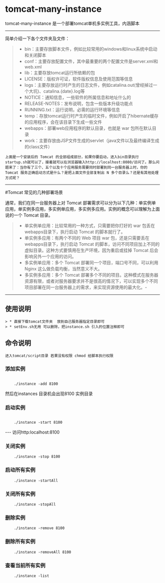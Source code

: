 # tomcat-many-instance
tomcat-many-instance 是一个部署tomcat单机多实例工具，内涵脚本


-----

简单介绍一下各个文件夹及文件：

> * bin：主要存放脚本文件，例如比较常用的windows和linux系统中启动和关闭脚本
> * conf：主要存放配置文件，其中最重要的两个配置文件是server.xml和web.xml
> * lib：主要存放tomcat运行所依赖的包
> * LICENSE：版权许可证，软件版权信息及使用范围等信息
> * logs：主要存放运行时产生的日志文件，例如catalina.out(曾经掉过一个大坑)、catalina.{date}.log等
> * NOTICE：通知信息，一些软件的所属信息和地址什么的
> * RELEASE-NOTES：发布说明，包含一些版本升级功能点
> * RUNNING.txt：运行说明，必需的运行环境等信息
> * temp：存放tomcat运行时产生的临时文件，例如开启了hibernate缓存的应用程序，会在该目录下生成一些文件
> * webapps：部署web应用程序的默认目录，也就是 war 包所在默认目录
> * work：主要存放由JSP文件生成的servlet（java文件以及最终编译生成的class文件）

	上面是一个安装后的 Tomcat 的全部组成部分，如果你要启动，进入bin目录执行startup.sh就可以了，接着就可以在浏览器输入http://localhost:8080/访问了。那么问题来了：当你有了三个、五个以及十个应用服务需要同时部署到同一台服务器上时，你的 Tomcat 服务正确启动方式是什么？是把上面文件全部复制出 N 多个目录么？还是有其他处理方式呢？

-----

#Tomcat 常见的几种部署场景

通常，我们在同一台服务器上对 Tomcat 部署需求可以分为以下几种：单实例单应用，单实例多应用，多实例单应用，多实例多应用。实例的概念可以理解为上面说的一个 Tomcat 目录。

> * 单实例单应用：比较常用的一种方式，只需要把你打好的 war 包丢在 webapps目录下，执行启动 Tomcat 的脚本就行了。
> * 单实例多应用：有两个不同的 Web 项目 war 包，还是只需要丢在webapps目录下，执行启动 Tomcat 的脚本，访问不同项目加上不同的虚拟目录。这种方式要慎用在生产环境，因为重启或挂掉 Tomcat 后会影响另外一个应用的访问。
> * 多实例单应用：多个 Tomcat 部署同一个项目，端口号不同，可以利用 Nginx 这么做负载均衡，当然意义不大。
> * 多实例多应用：多个 Tomcat 部署多个不同的项目。这种模式在服务器资源有限，或者对服务器要求并不是很高的情况下，可以实现多个不同项目部署在同一台服务器上的需求，来实现资源使用的最大化。-


-----

## 使用说明
	> * 直接下载tomcat文件夹  放到自己服务器指定目录即可
	> * setEnv.sh无用 可以删除，把instance.sh 引入的位置注释即可

## 命令说明
	进入tomcat/script目录 若果没有权限 chmod 给脚本执行权限


### 添加实例 
```shell

	./instance -add 8100

```
然后在instances 目录机会出现8100 实例目录


### 启动实例
```shell

	./instance -start 8100
```
--- 访问http:localhost:8100

### 关闭实例
```shell
	./instance -stop 8100
```

### 启动所有实例
```shell
	./instance -startAll
```


### 关闭所有实例
```shell
	./instance -stopAll
```

### 删除实例
```shell
	./instance -remove 8100
```


### 删除所有实例
```shell
	./instance -removeAll 8100
```


### 查看当前所有实例
```shell
	./instance -list
```